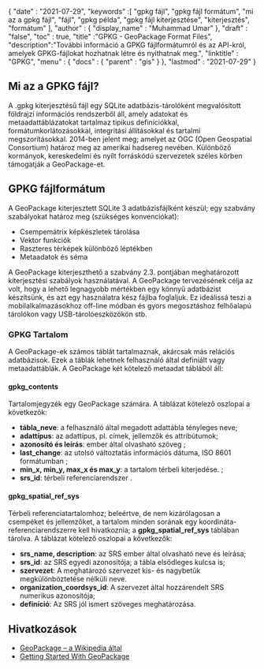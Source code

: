 {
  "date" : "2021-07-29",
  "keywords" :[ "gpkg fájl", "gpkg fájl formátum", "mi az a gpkg fájl", "fájl", "gpkg példa", "gpkg fájl kiterjesztése", "kiterjesztés", "formátum" ],
  "author" : {
    "display_name" : "Muhammad Umar"
},
  "draft" : "false",
  "toc" : true,
  "title" :"GPKG - GeoPackage Format Files",
  "description":"További információ a GPKG fájlformátumról és az API-król, amelyek GPKG-fájlokat hozhatnak létre és nyithatnak meg.",
  "linktitle" : "GPKG",
  "menu" : {
    "docs" : {
      "parent" : "gis"
}
},
  "lastmod" : "2021-07-29"
}

## Mi az a GPKG fájl?
A .gpkg kiterjesztésű fájl egy SQLite adatbázis-tárolóként megvalósított földrajzi információs rendszerből áll, amely adatokat és metaadattáblázatokat tartalmaz tipikus definíciókkal, formátumkorlátozásokkal, integritási állításokkal és tartalmi megszorításokkal. 2014-ben jelent meg; amelyet az OGC (Open Geospatial Consortium) határoz meg az amerikai hadsereg nevében. Különböző kormányok, kereskedelmi és nyílt forráskódú szervezetek széles körben támogatják a GeoPackage-et.

## GPKG fájlformátum
A GeoPackage kiterjesztett SQLite 3 adatbázisfájlként készül; egy szabvány szabályokat határoz meg (szükséges konvenciókat):
- Csempemátrix képkészletek tárolása
- Vektor funkciók
- Raszteres térképek különböző léptékben
- Metaadatok és séma

A GeoPackage kiterjeszthető a szabvány 2.3. pontjában meghatározott kiterjesztési szabályok használatával. A GeoPackage tervezésének célja az volt, hogy a lehető legnagyobb mértékben egy könnyű adatbázist készítsünk, és azt egy használatra kész fájlba foglaljuk. Ez ideálissá teszi a mobilalkalmazásokhoz off-line módban és gyors megosztáshoz felhőalapú tárolókon vagy USB-tárolóeszközökön stb.

### GPKG Tartalom
A GeoPackage-ek számos táblát tartalmaznak, akárcsak más relációs adatbázisok. Ezek a táblák lehetnek felhasználó által definiált vagy metaadattáblák. A GeoPackage két kötelező metaadat táblából áll:

#### gpkg_contents
Tartalomjegyzék egy GeoPackage számára. A táblázat kötelező oszlopai a következők:

- **tábla_neve**: a felhasználó által megadott adattábla tényleges neve;
- **adattípus**: az adattípus, pl. címek, jellemzők és attribútumok;
- **azonosító és leírás**: ember által olvasható szöveg ;
- **last_change**: az utolsó változtatás információs dátuma, ISO 8601 formátumban ;
- **min_x, min_y, max_x és max_y**: a tartalom térbeli kiterjedése. ;
- **srs_id**: térbeli referenciarendszer .

#### gpkg_spatial_ref_sys
Térbeli referenciatartalomhoz; beleértve, de nem kizárólagosan a csempéket és jellemzőket, a tartalom minden sorának egy koordináta-referenciarendszerre kell hivatkoznia; a **gpkg_spatial_ref_sys** táblában tárolva. A táblázat kötelező oszlopai a következők:

- **srs_name, description**: az SRS ember által olvasható neve és leírása;
- **srs_id**: az SRS egyedi azonosítója; a tábla elsődleges kulcsa is;
- **szervezet**: A meghatározó szervezet kis- és nagybetűk megkülönböztetése nélküli neve.
- **organization_coordsys_id**: A szervezet által hozzárendelt SRS numerikus azonosítója;
- **definíció**: Az SRS jól ismert szöveges meghatározása.


## Hivatkozások

* [GeoPackage – a Wikipedia által](https://en.wikipedia.org/wiki/GeoPackage)
* [Getting Started With GeoPackage](http://www.geopackage.org/guidance/getting-started.html)

